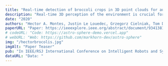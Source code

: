 ```yaml
---
title: "Real-time detection of broccoli crops in 3D point clouds for autonomous robotic harvesting"
description: "Real-time 3D perception of the environment is crucial for the adoption and deployment of reliable autonomous harvesting robots in agriculture. Using data collected with RGB-D cameras under farm field conditions, we present two methods for processing 3D data that reliably detect mature broccoli heads. The proposed systems are efficient and enable real-time detection on depth data of broccoli crops using the organised structure of the point clouds delivered by a depth sensor. The systems are tested with datasets of two broccoli varieties collected in planted fields from two different countries. Our evaluation shows the new methods outperform state-of-the-art approaches for broccoli detection based on both 2D vision-based segmentation techniques and depth clustering using the Euclidean proximity of neighbouring points. The results show the systems are capable of accurately detecting the 3D locations of broccoli heads relative to the vehicle at high frame rates."
date: "2020"
authors: "Hector A. Montes, Justin Le Louedec, Grzegorz Cielniak, Tom Duckett"
paperURL: "Paper: https://ieeexplore.ieee.org/abstract/document/9341381/authors#authors"
# codeURL: "Code: https://astro-sphere-demo.vercel.app"
# webURL: "Web: https://github.com/markhorn-dev/astro-sphere"
img: "/hectorbrocolis.jpg"
imgAlt: "Paper Teaser"
pub: "In IEEE/RSJ International Conference on Intelligent Robots and Systems (IROS)"
dataURL: "Data: "
---
```


